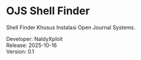 # OJS Shell Finder

Shell Finder Khusus Instalasi Open Journal Systems.

Developer: NaldyXploit  
Release: 2025-10-16  
Version: 0.1
